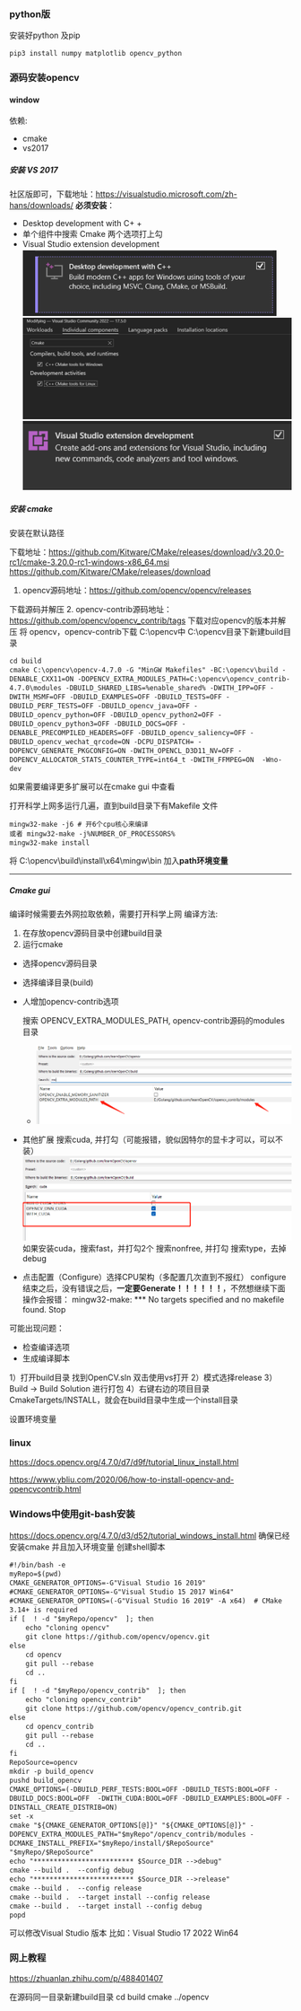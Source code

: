 ### python版
安装好python 及pip 
```
pip3 install numpy matplotlib opencv_python
```

### 源码安装opencv
#### window
依赖:
- cmake
- vs2017


##### 安装 VS 2017
社区版即可，下载地址：https://visualstudio.microsoft.com/zh-hans/downloads/
**必须安装**：

- Desktop development with C+ +
- 单个组件中搜索 Cmake 两个选项打上勾
- Visual Studio extension development
![](./images/3.png)
![](./images/4.png)
![](./images/5.png)
##### 安装 cmake

安装在默认路径

下载地址：https://github.com/Kitware/CMake/releases/download/v3.20.0-rc1/cmake-3.20.0-rc1-windows-x86_64.msi
https://github.com/Kitware/CMake/releases/download

1. opencv源码地址：https://github.com/opencv/opencv/releases

下载源码并解压
2. opencv-contrib源码地址：https://github.com/opencv/opencv_contrib/tags
下载对应opencv的版本并解压
将 opencv，opencv-contrib下载 C:\opencv中
C:\opencv目录下新建build目录
```shell
cd build
cmake C:\opencv\opencv-4.7.0 -G "MinGW Makefiles" -BC:\opencv\build -DENABLE_CXX11=ON -DOPENCV_EXTRA_MODULES_PATH=C:\opencv\opencv_contrib-4.7.0\modules -DBUILD_SHARED_LIBS=%enable_shared% -DWITH_IPP=OFF -DWITH_MSMF=OFF -DBUILD_EXAMPLES=OFF -DBUILD_TESTS=OFF -DBUILD_PERF_TESTS=OFF -DBUILD_opencv_java=OFF -DBUILD_opencv_python=OFF -DBUILD_opencv_python2=OFF -DBUILD_opencv_python3=OFF -DBUILD_DOCS=OFF -DENABLE_PRECOMPILED_HEADERS=OFF -DBUILD_opencv_saliency=OFF -DBUILD_opencv_wechat_qrcode=ON -DCPU_DISPATCH= -DOPENCV_GENERATE_PKGCONFIG=ON -DWITH_OPENCL_D3D11_NV=OFF -DOPENCV_ALLOCATOR_STATS_COUNTER_TYPE=int64_t -DWITH_FFMPEG=ON  -Wno-dev
```
如果需要编译更多扩展可以在cmake gui 中查看

打开科学上网多运行几遍，直到build目录下有Makefile 文件
```shell
mingw32-make -j6 # 开6个cpu核心来编译
或者 mingw32-make -j%NUMBER_OF_PROCESSORS%
mingw32-make install
```

将 C:\opencv\build\install\x64\mingw\bin 加入**path环境变量**

---

##### Cmake gui
编译时候需要去外网拉取依赖，需要打开科学上网
编译方法:

1. 在存放opencv源码目录中创建build目录
2. 运行cmake
- 选择opencv源码目录

- 选择编译目录(build)

- 人增加opencv-contrib选项

  搜索 OPENCV_EXTRA_MODULES_PATH, opencv-contrib源码的modules目录
  - ![](./images/6.png)
  
- 其他扩展
搜索cuda, 并打勾（可能报错，貌似因特尔的显卡才可以，可以不装）
 ![](./images/7.png)
 如果安装cuda，搜索fast，并打勾2个
搜索nonfree, 并打勾
搜索type，去掉debug

- 点击配置（Configure）选择CPU架构（多配置几次直到不报红）
configure结束之后，没有错误之后，**一定要Generate！！！！！！**，不然想继续下面操作会报错： mingw32-make: *** No targets specified and no makefile found. Stop

可能出现问题：


- 检查编译选项
- 生成编译脚本

1）打开build目录 找到OpenCV.sln 双击使用vs打开
2）模式选择release
3）Build -> Build Solution 进行打包
4）右键右边的项目目录 CmakeTargets/INSTALL，就会在build目录中生成一个install目录

设置环境变量



### linux

https://docs.opencv.org/4.7.0/d7/d9f/tutorial_linux_install.html

https://www.ybliu.com/2020/06/how-to-install-opencv-and-opencvcontrib.html



### Windows中使用git-bash安装
https://docs.opencv.org/4.7.0/d3/d52/tutorial_windows_install.html
确保已经安装cmake 并且加入环境变量
创建shell脚本

```shell
#!/bin/bash -e
myRepo=$(pwd)
CMAKE_GENERATOR_OPTIONS=-G"Visual Studio 16 2019"
#CMAKE_GENERATOR_OPTIONS=-G"Visual Studio 15 2017 Win64"
#CMAKE_GENERATOR_OPTIONS=(-G"Visual Studio 16 2019" -A x64)  # CMake 3.14+ is required
if [  ! -d "$myRepo/opencv"  ]; then
    echo "cloning opencv"
    git clone https://github.com/opencv/opencv.git
else
    cd opencv
    git pull --rebase
    cd ..
fi
if [  ! -d "$myRepo/opencv_contrib"  ]; then
    echo "cloning opencv_contrib"
    git clone https://github.com/opencv/opencv_contrib.git
else
    cd opencv_contrib
    git pull --rebase
    cd ..
fi
RepoSource=opencv
mkdir -p build_opencv
pushd build_opencv
CMAKE_OPTIONS=(-DBUILD_PERF_TESTS:BOOL=OFF -DBUILD_TESTS:BOOL=OFF -DBUILD_DOCS:BOOL=OFF  -DWITH_CUDA:BOOL=OFF -DBUILD_EXAMPLES:BOOL=OFF -DINSTALL_CREATE_DISTRIB=ON)
set -x
cmake "${CMAKE_GENERATOR_OPTIONS[@]}" "${CMAKE_OPTIONS[@]}" -DOPENCV_EXTRA_MODULES_PATH="$myRepo"/opencv_contrib/modules -DCMAKE_INSTALL_PREFIX="$myRepo/install/$RepoSource" "$myRepo/$RepoSource"
echo "************************* $Source_DIR -->debug"
cmake --build .  --config debug
echo "************************* $Source_DIR -->release"
cmake --build .  --config release
cmake --build .  --target install --config release
cmake --build .  --target install --config debug
popd
```
可以修改Visual Studio 版本
比如：Visual Studio 17 2022 Win64





### 网上教程

https://zhuanlan.zhihu.com/p/488401407





在源码同一目录新建build目录
cd build
cmake ../opencv
